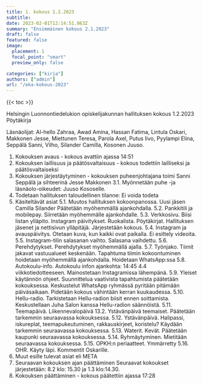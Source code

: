 ```yaml
---
title: 1. kokous 1.2.2023
subtitle: 
date: 2023-02-01T12:14:51.063Z
summary: "Ensimmäinen kokous 2.1.2023"
draft: false
featured: false
image:
  placement: 1
  focal_point: "smart"
  preview_only: false

categories: ["kirja"]
authors: ["admin"]
url: "/eka-kokous-2023"
---
```

{{< toc >}}

Helsingin Luonnontiedelukion opiskelijakunnan hallituksen kokous 1.2.2023
Pöytäkirja

Läsnäolijat:
Al-hello Zahraa, Awad Amina, Hassan Fatima, Lintula Oskari, Makkonen Jesse, Miettunen Teresa, Parola Axel, Putus Iivo, Pyylampi Elina, Seppälä Sanni,   Vilho, Silander Camilla, Kosonen Juuso.

1. Kokouksen avaus - kokous avattiin ajassa 14:51
2. Kokouksen laillisuus ja päätösvaltaisuus - kokous todettiin lailliseksi ja
päätösvaltaiseksi
3. Kokouksen järjestäytyminen - kokouksen puheenjohtajana toimi Sanni Seppälä  ja sihteerinä Jesse Makkonen
    3.1. Myönnetään puhe -ja läsnäolo-oikeudet: Juuso Kososelle.
4. Todetaan hallituksen taloudellinen tilanne:  Ei voida todeta
5. Käsiteltävät asiat
    5.1. Muutos hallituksen kokoonpanossa.
        Uusi jäsen Camilla Silander
        Päätetään myöhemmällä ajankohdalla.
    5.2. Pankkitili ja mobilepay.
        Siirretään myöhemmälle ajankohdalle.
5.3. Verkkosivu.
        Biisi listan ylläpito.
        Instagram päivitykset.
        Ruokalista.
        Pöytäkirjat.
        Hallituksen jäsenet ja nettisivun ylläpitäjä.
        Järjestetään kokous.
    5.4. Instagram ja avauspäivitys.
        Otetaan kuva, kun kaikki ovat paikalla.
        Ei esittely videoita.
    5.5. Instagram-tilin salasanan vaihto.
        Salasana vaihdettu.
    5.6. Perehdytykset.
        Perehdytykset myöhemmällä ajalla.
    5.7. Työnjako.
        Tiimit jakavat vastuualueet keskenään.
        Tapahtuma tiimin kokoontuminen hoidetaan myöhemmällä ajankohdalla.
        Hoidetaan WhatsApp:ssa
    5.8. Autokoulu-info.
        Autokoulu infon ajankohta: 14:45 4.4 viikkotiedotteeseen.
        Mainostetaan Instagramissa lähempänä.
    5.9. Yleiset käytännön ohjeet.
        Suunnittelua vaativista tapahtumista päätetään kokouksessa.
        Keskustelut WhatsApp ryhmässä pyritään pitämään päiväsaikaan.
        Pidetään kokous vähintään kerran kuukaudessa.
    5.10. Hellu-radio.
        Tarkistetaan Hellu-radion biisit ennen soittamista.
        Keskustellaan Juha Salon kanssa Hellu-radion säännöistä.
    5.11. Teemapäivä.
        Liikennevalopäivä 13.2.
        Ystävänpäivä teemaiset.
        Päätetään tarkemmin seuraavassa kokouksessa.
    5.12. Ystävänpäivä.
        Halipassi, iskureplat, teemapukeutuminen, rakkauskirjeet, koristelu?
        Käydään tarkemmin seuraavassa kokouksessa.
    5.13. Waterit.
        Kevät.
        Päätetään kaupunki seuraavassa kokouksessa.
    5.14. Ryhmäytyminen.
        Mietitään seuraavassa kokouksessa.
    5.15. OPKH:n periaatteet.
        Ymmärretty
    5.16. OHR.
        Käyty läpi. Kommentit Oskarille.
6. Muut esille tulevat asiat eli META
7. Seuraavan kokouksen ajan päättäminen
    Seuraavat kokoukset järjestetään: 8.2 klo: 15.30 ja 1.3 klo:14.30.
8. Kokouksen päättäminen - kokous päätettiin ajassa 17:28
